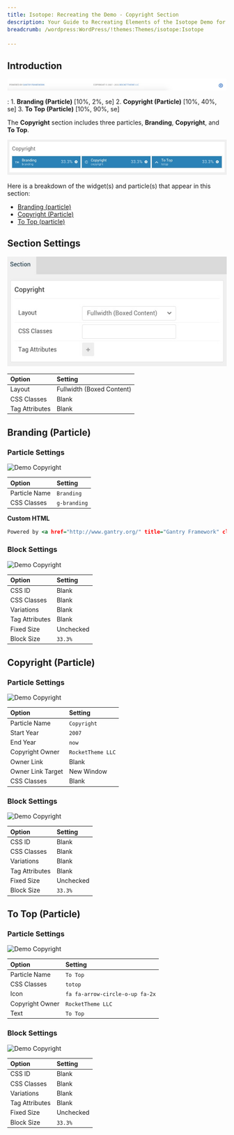 ```yaml
---
title: Isotope: Recreating the Demo - Copyright Section
description: Your Guide to Recreating Elements of the Isotope Demo for WordPress
breadcrumb: /wordpress:WordPress/!themes:Themes/isotope:Isotope

---
```


## Introduction

![](assets/demo_11.jpeg)

:   1. **Branding (Particle)** [10%, 2%, se]
    2. **Copyright (Particle)** [10%, 40%, se]
    3. **To Top (Particle)** [10%, 90%, se]

The **Copyright** section includes three particles, **Branding**, **Copyright**, and **To Top**. 

![](assets/home_copyright.jpeg)

Here is a breakdown of the widget(s) and particle(s) that appear in this section:

* [Branding (particle)](#branding-(particle))
* [Copyright (Particle)](#copyright-(particle))
* [To Top (particle)](#to-top-(particle))

## Section Settings

![](assets/demo_copyright_settings.jpeg)

| Option           | Setting                   |
| :--------------- | :----------               |
| Layout           | Fullwidth (Boxed Content) |
| CSS Classes      | Blank                     |
| Tag Attributes   | Blank                     |

## Branding (Particle)

### Particle Settings

![Demo Copyright](demo_copyright_1.jpeg)

| Option        | Setting      |
| :-----        | :-----       |
| Particle Name | `Branding`   |
| CSS Classes   | `g-branding` |

**Custom HTML**

~~~ .html
Powered by <a href="http://www.gantry.org/" title="Gantry Framework" class="g-powered-by">Gantry<span class="hidden-tablet"> Framework</span></a>
~~~

### Block Settings

![Demo Copyright](demo_copyright_2.jpeg)

| Option         | Setting   |
| :-----         | :-----    |
| CSS ID         | Blank     |
| CSS Classes    | Blank     |
| Variations     | Blank     |
| Tag Attributes | Blank     |
| Fixed Size     | Unchecked |
| Block Size     | `33.3%`   |

## Copyright (Particle)

### Particle Settings

![Demo Copyright](demo_copyright_3.jpeg)

| Option            | Setting           |
| :-----            | :-----            |
| Particle Name     | `Copyright`       |
| Start Year        | `2007`            |
| End Year          | `now`             |
| Copyright Owner   | `RocketTheme LLC` |
| Owner Link        | Blank             |
| Owner Link Target | New Window        |
| CSS Classes       | Blank             |

### Block Settings

![Demo Copyright](demo_copyright_4.jpeg)

| Option         | Setting   |
| :-----         | :-----    |
| CSS ID         | Blank     |
| CSS Classes    | Blank     |
| Variations     | Blank     |
| Tag Attributes | Blank     |
| Fixed Size     | Unchecked |
| Block Size     | `33.3%`   |

## To Top (Particle)

### Particle Settings

![Demo Copyright](demo_copyright_5.jpeg)

| Option            | Setting                         |
| :-----            | :-----                          |
| Particle Name     | `To Top`                        |
| CSS Classes       | `totop`                         |
| Icon              | `fa fa-arrow-circle-o-up fa-2x` |
| Copyright Owner   | `RocketTheme LLC`               |
| Text              | `To Top`                        |

### Block Settings

![Demo Copyright](demo_copyright_6.jpeg)

| Option         | Setting   |
| :-----         | :-----    |
| CSS ID         | Blank     |
| CSS Classes    | Blank     |
| Variations     | Blank     |
| Tag Attributes | Blank     |
| Fixed Size     | Unchecked |
| Block Size     | `33.3%`   |